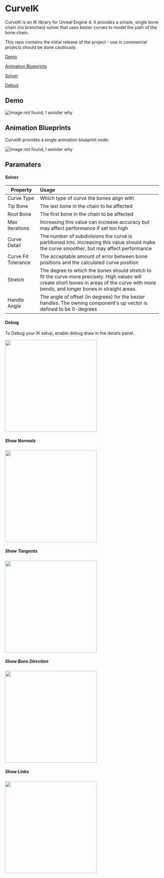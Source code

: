 # CurveIK

CurveIK is an IK library for Unreal Engine 4. It provides a simple, single bone chain (no branches) solver that uses bezier curves to model the path of the bone chain.

This repo contains the initial release of the project - use in commercial projects should be done cautiously.


[Demo](#demo)

[Animation Blueprints](#animation-blueprints)

[Solver](#solver)

[Debug](#debug)

## Demo

![Image not found, I wonder why](https://raw.githubusercontent.com/dharness/CurveIK/master/Docs/All_3_vs.gif)

## Animation Blueprints

CurveIK provides a single animation blueprint node:

![Image not found, I wonder why](https://raw.githubusercontent.com/dharness/CurveIK/master/Docs/AnimationBlueprintNode.png)

## Paramaters

#### Solver

| Property        | Usage           |
| ------------- |:-------------|
| Curve Type      | Which type of curve the bones align with |
| Tip Bone      | The last bone in the chain to be affected      |
| Root Bone | The first bone in the chain to be affected      |
| Max Iterations | Increasing this value can increase accuracy but may affect performance if set too high|
| Curve Detail | The number of subdivisions the curve is partitioned into. Increasing this value should make the curve smoother, but may affect performance |
| Curve Fit Tolerance | The acceptable amount of error between bone positions and the calculated curve position |
| Stretch | The degree to which the bones should stretch to fit the curve more precisely. High values will create short bones in areas of the curve with more bends, and longer bones in straight areas. |
| Handle Angle | The angle of offset (in degrees) for the bezier handles. The owning component's up vector is defined to be 0-degrees |


#### Debug

To Debug your IK setup, enable debug draw in the details panel.

<img src="https://raw.githubusercontent.com/dharness/CurveIK/master/Docs/debug.gif" width="300px">

##### Show Normals
<img src="https://raw.githubusercontent.com/dharness/CurveIK/master/Docs/ShowNormals.png" width="300px">

##### Show Tangents
<img src="https://raw.githubusercontent.com/dharness/CurveIK/master/Docs/ShowTangents.png" width="300px">

##### Show Bone Direction
<img src="https://raw.githubusercontent.com/dharness/CurveIK/master/Docs/ShowBoneDirection.png" width="300px">

##### Show Links
<img src="https://raw.githubusercontent.com/dharness/CurveIK/master/Docs/ShowLinks.png" width="300px">